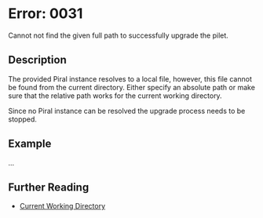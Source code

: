 # Error: 0031

Cannot not find the given full path to successfully upgrade the pilet.

## Description

The provided Piral instance resolves to a local file, however, this file cannot be found from the
current directory. Either specify an absolute path or make sure that the relative path works for
the current working directory.

Since no Piral instance can be resolved the upgrade process needs to be stopped.

## Example

...

## Further Reading

- [Current Working Directory](https://en.wikipedia.org/wiki/Working_directory)
